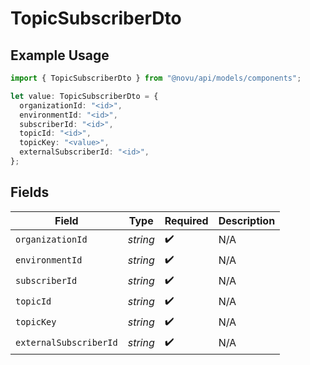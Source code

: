 # TopicSubscriberDto

## Example Usage

```typescript
import { TopicSubscriberDto } from "@novu/api/models/components";

let value: TopicSubscriberDto = {
  organizationId: "<id>",
  environmentId: "<id>",
  subscriberId: "<id>",
  topicId: "<id>",
  topicKey: "<value>",
  externalSubscriberId: "<id>",
};
```

## Fields

| Field                  | Type                   | Required               | Description            |
| ---------------------- | ---------------------- | ---------------------- | ---------------------- |
| `organizationId`       | *string*               | :heavy_check_mark:     | N/A                    |
| `environmentId`        | *string*               | :heavy_check_mark:     | N/A                    |
| `subscriberId`         | *string*               | :heavy_check_mark:     | N/A                    |
| `topicId`              | *string*               | :heavy_check_mark:     | N/A                    |
| `topicKey`             | *string*               | :heavy_check_mark:     | N/A                    |
| `externalSubscriberId` | *string*               | :heavy_check_mark:     | N/A                    |